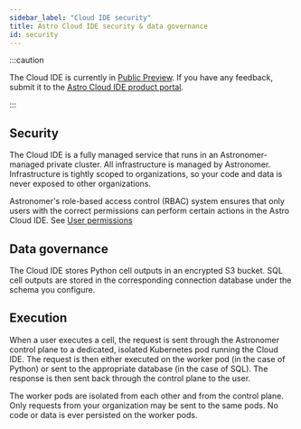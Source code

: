 ```yaml
---
sidebar_label: "Cloud IDE security"
title: Astro Cloud IDE security & data governance
id: security
---
```


:::caution

<!-- id to make it easier to remove: cloud-ide-preview-banner -->
The Cloud IDE is currently in [Public Preview](feature-previews.md). If you have any feedback, submit it to the [Astro Cloud IDE product portal](https://portal.productboard.com/75k8qmuqjacnrrnef446fggj).

:::

## Security

The Cloud IDE is a fully managed service that runs in an Astronomer-managed private cluster. All infrastructure is managed by Astronomer. Infrastructure is tightly scoped to organizations, so your code and data is never exposed to other organizations.

Astronomer's role-based access control (RBAC) system ensures that only users with the correct permissions can perform certain actions in the Astro Cloud IDE. See [User permissions](user-permissions.md)

## Data governance

The Cloud IDE stores Python cell outputs in an encrypted S3 bucket. SQL cell outputs are stored in the corresponding connection database under the schema you configure.

## Execution

When a user executes a cell, the request is sent through the Astronomer control plane to a dedicated, isolated Kubernetes pod running the Cloud IDE. The request is then either executed on the worker pod (in the case of Python) or sent to the appropriate database (in the case of SQL). The response is then sent back through the control plane to the user.

The worker pods are isolated from each other and from the control plane. Only requests from your organization may be sent to the same pods. No code or data is ever persisted on the worker pods.
